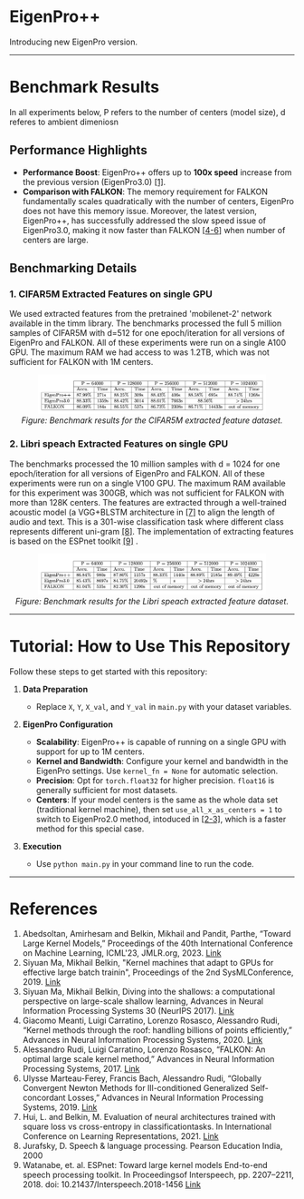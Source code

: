# EigenPro++

Introducing new EigenPro version.

---

# Benchmark Results
In all experiments below, P refers to the number of centers (model size), d referes to ambient dimeniosn 

## Performance Highlights
- **Performance Boost**: EigenPro++ offers up to **100x speed** increase from the previous version (EigenPro3.0) [[1]](#References).
- **Comparison with FALKON**: The memory requirement for FALKON fundamentally scales quadratically with the number of centers, EigenPro does not have this memory issue. Moreover, the latest version, EigenPro++, has successfully addressed the slow speed issue of EigenPro3.0, making it now faster than FALKON [[4-6]](#References) when number of centers are large.

## Benchmarking Details

### 1. CIFAR5M Extracted Features on single GPU

We used extracted features from the pretrained 'mobilenet-2' network available in the timm library. The benchmarks processed the full 5 million samples of CIFAR5M with d=512 for one epoch/iteration for all versions of EigenPro and FALKON. All of these experiments were run on a single A100 GPU. The maximum RAM we had access to was 1.2TB, which was not sufficient for FALKON with 1M centers.


<div align="center">
  <img src="CIFAR5M_EXTRACTED.png" alt="CIFAR5M" style="max-width:80%;"/>
  <br>
  <em>Figure: Benchmark results for the CIFAR5M extracted feature dataset.</em>
</div>



### 2. Libri speach Extracted Features on single GPU

The benchmarks processed the 10 million samples with d = 1024 for one epoch/iteration for all versions of EigenPro and FALKON. All of these experiments were run on a single V100 GPU. The maximum RAM available for this experiment was 300GB, which was not sufficient for FALKON with more than 128K centers. The features are extracted through a well-trained acoustic model (a VGG+BLSTM architecture in [[7]](#References) to align the length of audio and text. This is a 301-wise classification task where different class represents different uni-gram [[8]](#References). The implementation of extracting features is based on the ESPnet toolkit [[9]](#References) .

<div align="center">
  <img src="Libri.png" alt="CIFAR5M" style="max-width:80%;"/>
  <br>
  <em>Figure: Benchmark results for the Libri speach extracted feature dataset.</em>
</div>



---

# Tutorial: How to Use This Repository

Follow these steps to get started with this repository:

1. **Data Preparation**
   - Replace `X`, `Y`, `X_val`, and `Y_val` in `main.py` with your dataset variables.

2. **EigenPro Configuration**
   - **Scalability**: EigenPro++ is capable of running on a single GPU with support for up to 1M centers.
   - **Kernel and Bandwidth**: Configure your kernel and bandwidth in the EigenPro settings. Use `kernel_fn = None` for automatic selection.
   - **Precision**: Opt for `torch.float32` for higher precision. `float16` is generally sufficient for most datasets.
   - **Centers**: If your model centers is the same as the whole data set (traditional kernel machine), then set `use_all_x_as_centers = 1` to switch to EigenPro2.0 method, intoduced in [[2-3]](#References), which is a faster method for this special case.
     
4. **Execution**
   - Use `python main.py` in your command line to run the code.

---

# References
1. Abedsoltan, Amirhesam and Belkin, Mikhail and Pandit, Parthe, “Toward Large Kernel Models,” Proceedings of the 40th International Conference on Machine Learning, ICML'23, JMLR.org, 2023. [Link](https://proceedings.mlr.press/v202/abedsoltan23a/abedsoltan23a.pdf)
2. Siyuan Ma, Mikhail Belkin, "Kernel machines that adapt to GPUs for effective large batch trainin", Proceedings of the 2nd SysMLConference, 2019. [Link](https://mlsys.org/Conferences/2019/doc/2019/171.pdf)
3. Siyuan Ma, Mikhail Belkin, Diving into the shallows: a computational perspective on large-scale shallow learning, Advances in Neural Information Processing Systems 30 (NeurIPS 2017). [Link](https://proceedings.neurips.cc/paper_files/paper/2017/file/bf424cb7b0dea050a42b9739eb261a3a-Paper.pdf)
4. Giacomo Meanti, Luigi Carratino, Lorenzo Rosasco, Alessandro Rudi, “Kernel methods through the roof: handling billions of points efficiently,” Advances in Neural Information Processing Systems, 2020. [Link](https://proceedings.neurips.cc/paper_files/paper/2020/file/a59afb1b7d82ec353921a55c579ee26d-Paper.pdf)
5. Alessandro Rudi, Luigi Carratino, Lorenzo Rosasco, “FALKON: An optimal large scale kernel method,” Advances in Neural Information Processing Systems, 2017. [Link](https://papers.nips.cc/paper_files/paper/2017/file/05546b0e38ab9175cd905eebcc6ebb76-Paper.pdf)
6. Ulysse Marteau-Ferey, Francis Bach, Alessandro Rudi, “Globally Convergent Newton Methods for Ill-conditioned Generalized Self-concordant Losses,” Advances in Neural Information Processing Systems, 2019. [Link](https://arxiv.org/pdf/1907.01771.pdf)
7. Hui, L. and Belkin, M. Evaluation of neural architectures trained with square loss vs cross-entropy in classificationtasks. In International Conference on Learning Representations, 2021. [Link](https://arxiv.org/pdf/1907.01771.pdf](https://arxiv.org/pdf/2006.07322.pdf)https://arxiv.org/pdf/2006.07322.pdf)
8. Jurafsky, D. Speech & language processing. Pearson Education India, 2000
9. Watanabe, et. al. ESPnet: Toward large kernel models End-to-end speech processing toolkit. In Proceedingsof Interspeech, pp. 2207–2211, 2018. doi: 10.21437/Interspeech.2018-1456 [Link](https://www.isca-speech.org/archive/interspeech_2018/watanabe18_interspeech.html)










